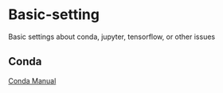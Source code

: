# Basic-setting
Basic settings about conda, jupyter, tensorflow, or other issues


## Conda
[Conda Manual](https://conda.io/docs/index.html)
